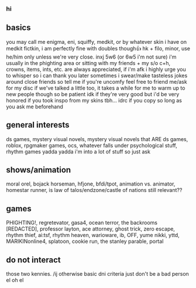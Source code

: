 ### hi

## basics
you may call me enigma, eni, squiffy, medkit, or by whatever skin i have on 
medkit fictkin, i am perfectly fine with doubles though👍
hk + filo, minor, use he/him only unless we're very close. inxj 5w6 (or 6w5 i'm not sure)
i'm usually in the phighting area or sitting with my friends + my s/o
c+h, crowns, items, ints, etc. are always appreciated, if i'm afk i highly urge you to whisper so i can thank you later
sometimes i swear/make tasteless jokes around close friends so tell me if you're uncomfy
feel free to friend me/ask for my disc if we've talked a little too, it takes a while for me to warm up to new people though so be patient
idk if they're very good but i'd be very honored if you took inspo from my skins tbh... idrc if you copy so long as you ask me beforehand

## general interests
ds games, mystery visual novels, mystery visual novels that ARE ds games, roblox, rpgmaker games, ocs, whatever falls under psychological stuff, rhythm games yadda yadda i'm into a lot of stuff so just ask

## shows/animation
moral orel, bojack horseman, hfjone, bfdi/tpot, animation vs. animator, homestar runner, is law of talos/endzone/castle of nations still relevant??

## games
PHIGHTING!, regretevator, gasa4, ocean terror, the backrooms [REDACTED], professor layton, ace attorney, ghost trick, zero escape, rhythm thief, ai:tsf, rhythm heaven, warioware, ib, OFF, yume nikki, yttd, MARIKINonline4, splatoon, cookie run, the stanley parable, portal

## do not interact
those two kennies. /ij
otherwise basic dni criteria just don't be a bad person el oh el
